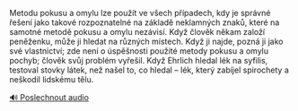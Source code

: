 
Metodu pokusu a omylu lze použít ve všech případech, kdy je správné řešení jako takové rozpoznatelné na základě neklamných znaků, které na samotné metodě pokusu a omylu nezávisí. Když člověk někam založí peněženku, může ji hledat na různých místech. Když ji najde, pozná ji jako své vlastnictví; zde není o úspěšnosti použité metody pokusu a omylu pochyb; člověk svůj problém vyřešil. Když Ehrlich hledal lék na syfilis, testoval stovky látek, než našel to, co hledal – lék, který zabíjel spirochety a neškodil lidskému tělu.

[🔊 Poslechnout audio](/data/7-paragraphs/audio/chapter_141/para_009-Metodu-pokusu-a-omylu-lze-pout-ve-vech-ppadec.mp3)
